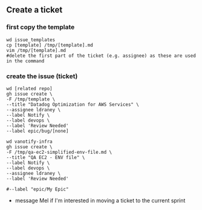 ## Create a ticket
### first copy the template
```
wd issue_templates
cp [template] /tmp/[template].md
vim /tmp/[template].md
#delete the first part of the ticket (e.g. assignee) as these are used in the command
```

### create the issue (ticket)
```
wd [related repo]
gh issue create \
-F /tmp/template \
--title "Datadog Optimization for AWS Services" \
--assignee ldraney \
--label Notify \
--label devops \
--label 'Review Needed'
--label epic/bug/[none]
```
```
wd vanotify-infra
gh issue create \
-F /tmp/qa-ec2-simplified-env-file.md \
--title "QA EC2 - ENV file" \
--label Notify \
--label devops \
--assignee ldraney \
--label 'Review Needed' 

#--label "epic/My Epic"
```

- message Mel if I'm interested in moving a ticket to the current sprint
